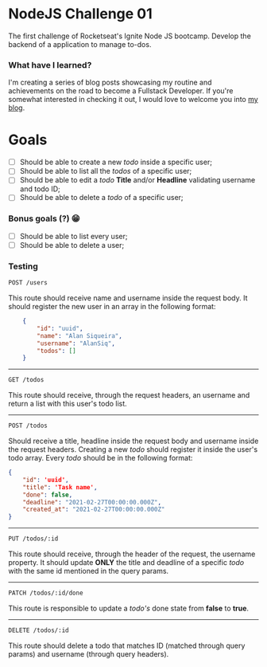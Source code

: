 # NodeJS Challenge 01
The first challenge of Rocketseat's Ignite Node JS bootcamp. Develop the backend of a application to manage to-dos.


### What have I learned?
I'm creating a series of blog posts showcasing my routine and achievements on the road to become a Fullstack Developer. If you're somewhat interested in checking it out, I would love to welcome you into [my blog](https://alansiqueira.com).


# Goals

- [ ]  Should be able to create a new *todo* inside a specific user;
- [ ]  Should be able to list all the *todos* of a specific user;
- [ ]  Should be able to edit a *todo* **Title** and/or **Headline** validating username and todo ID;
- [ ]  Should be able to delete a *todo* of a specific user;

### Bonus goals (?) 😁

- [ ]  Should be able to list every user;
- [ ]  Should be able to delete a user;
 
### Testing

```bash
POST /users
```
This route should receive name and username inside the request body. It should register the new user in an array in the following format:
```json
    {
        "id": "uuid",
        "name": "Alan Siqueira",
        "username": "AlanSiq",
        "todos": []
    }
```
---

```bash
GET /todos
```
This route should receive, through the request headers, an username and return a list with this user's todo list.

---

```bash
POST /todos
```
Should receive a title, headline inside the request body and username inside the request headers. Creating a new *todo* should register it inside the user's todo array. Every *todo* should be in the following format:
```json
{
    "id": 'uuid',
    "title": 'Task name',
    "done": false,
    "deadline": "2021-02-27T00:00:00.000Z",
    "created_at": "2021-02-27T00:00:00.000Z"
}
```
---

```bash
PUT /todos/:id
```

This route should receive, through the header of the request, the username property. It should update **ONLY** the title and deadline of a specific *todo* with the same id mentioned in the query params.

---
```bash
PATCH /todos/:id/done
```
This route is responsible to update a *todo's* done state from **false** to **true**.

---

```bash
DELETE /todos/:id
```
This route should delete a todo that matches ID (matched through query params) and username (through query headers).


